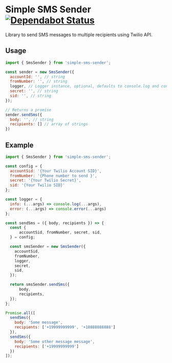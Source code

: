 # Simple SMS Sender [![Dependabot Status](https://api.dependabot.com/badges/status?host=github&repo=yorch/simple-sms-sender)](https://dependabot.com)

Library to send SMS messages to multiple recipients using Twilio API.

## Usage

```js
import { SmsSender } from 'simple-sms-sender';

const sender = new SmsSender({
  accountId: '', // string
  fromNumber: '', // string
  logger, // Logger instance, optional, defaults to console.log and console.error
  secret: '', // string
  sid: '', // string
});

// Returns a promise
sender.sendSms({
  body: '', // string
  recipients: [] // array of strings
})
```

## Example

```js
import { SmsSender } from 'simple-sms-sender';

const config = {
  accountSid: '{Your Twilio Account SID}',
  fromNumber: '{Phone number to send }',
  secret: '{Your Twilio Secret}',
  sid: '{Your Twilio SID}'
};

const logger = {
  info: (...args) => console.log(...args),
  error: (...args) => console.error(...args)
};

const sendSms = ({ body, recipients }) => {
  const {
      accountSid, fromNumber, secret, sid,
  } = config;

  const smsSender = new SmsSender({
    accountSid,
    fromNumber,
    logger,
    secret,
    sid,
  });

  return smsSender.sendSms({
      body,
      recipients,
  });
};

Promise.all([
  sendSms({
    body: 'Some message',
    recipients: ['+19999999999', '+18888888888']
  }),
  sendSms({
    body: 'Some other message message',
    recipients: ['+19999999999']
  })
]);
```
